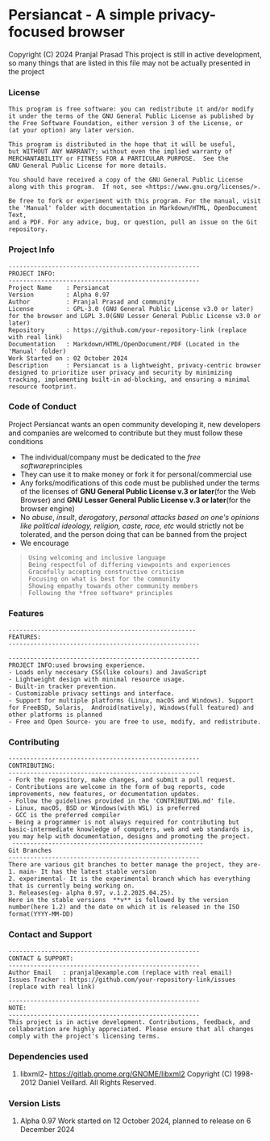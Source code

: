 # Persiancat - A simple privacy-focused browser
   Copyright (C) 2024 Pranjal Prasad
   This project is still in active development, so many things that are listed in this file may not be actually presented in the project
### License
    This program is free software: you can redistribute it and/or modify
    it under the terms of the GNU General Public License as published by
    the Free Software Foundation, either version 3 of the License, or
    (at your option) any later version.

    This program is distributed in the hope that it will be useful,
    but WITHOUT ANY WARRANTY; without even the implied warranty of
    MERCHANTABILITY or FITNESS FOR A PARTICULAR PURPOSE.  See the
    GNU General Public License for more details.

    You should have received a copy of the GNU General Public License
    along with this program.  If not, see <https://www.gnu.org/licenses/>.

    Be free to fork or experiment with this program. For the manual, visit
    the 'Manual' folder with documentation in Markdown/HTML, OpenDocument Text,
    and a PDF. For any advice, bug, or question, pull an issue on the Git repository.
    
### Project Info
    -----------------------------------------------------
    PROJECT INFO:
    -----------------------------------------------------
    Project Name    : Persiancat
    Version         : Alpha 0.97
    Author          : Pranjal Prasad and community
    License         : GPL-3.0 (GNU General Public License v3.0 or later) for the browser and LGPL 3.0(GNU Lesser General Public License v3.0 or later)
    Repository      : https://github.com/your-repository-link (replace with real link)
    Documentation   : Markdown/HTML/OpenDocument/PDF (Located in the 'Manual' folder)
    Work Started on : 02 October 2024
    Description     : Persiancat is a lightweight, privacy-centric browser designed to prioritize user privacy and security by minimizing tracking, implementing built-in ad-blocking, and ensuring a minimal resource footprint.

### Code of Conduct
Project Persiancat wants an open community developing it, new developers and companies are welcomed to contribute but they must follow these conditions
* The individual/company must be dedicated to the *free software*principles
* They can use it to make money or fork it for personal/commercial use
* Any forks/modifications of this code must be published under the terms of the licenses of **GNU General Public License v.3 or later**(for the Web Browser) and **GNU Lesser General Public License v.3 or later**(for the browser engine)
* No *abuse*, *insult*, *derogatory*, *personal attacks based on one's opinions like political ideology, religion, caste, race, etc* would strictly not be tolerated, and the person doing that can be banned from the project
*  We encourage
>     Using welcoming and inclusive language
>     Being respectful of differing viewpoints and experiences
>     Gracefully accepting constructive criticism
>     Focusing on what is best for the community
>     Showing empathy towards other community members
>     Following the *free software* principles

### Features
    ----------------------------------------------------
    FEATURES:
    -----------------------------------------------------
  
    -----------------------------------------------------
    PROJECT INFO:used browsing experience.
    - Loads only neccesary CSS(like colours) and JavaScript
    - Lightweight design with minimal resource usage.
    - Built-in tracker prevention.
    - Customizable privacy settings and interface.
    - Support for multiple platforms (Linux, macOS and Windows). Support for FreeBSD, Solaris,  Android(natively), Windows(full featured) and other platforms is planned
    - Free and Open Source- you are free to use, modify, and redistribute.

### Contributing
    
    -----------------------------------------------------
    CONTRIBUTING:
    -----------------------------------------------------
    - Fork the repository, make changes, and submit a pull request.
    - Contributions are welcome in the form of bug reports, code improvements, new features, or documentation updates.
    - Follow the guidelines provided in the 'CONTRIBUTING.md' file.
    - Linux, macOS, BSD or Windows(with WSL) is preferred
    - GCC is the preferred compiler
    - Being a programmer is not always required for contributing but basic-intermediate knowledge of computers, web and web standards is, you may help with documentation, designs and promoting the project.
     -----------------------------------------------------
    Git Branches
    -----------------------------------------------------
    There are various git branches to better manage the project, they are-
    1. main- It has the latest stable version
    2. experimental- It is the experimental branch which has everything that is currently being working on.
    3. Releases(eg- alpha 0.97, v.1.2.2025.04.25).
    Here in the stable versions  **v** is followed by the version number(here 1.2) and the date on which it is released in the ISO format(YYYY-MM-DD)

### Contact and Support

    -----------------------------------------------------
    CONTACT & SUPPORT:
    -----------------------------------------------------
    Author Email   : pranjal@example.com (replace with real email)
    Issues Tracker : https://github.com/your-repository-link/issues (replace with real link)

    -----------------------------------------------------
    NOTE:
    -----------------------------------------------------
    This project is in active development. Contributions, feedback, and collaboration are highly appreciated. Please ensure that all changes comply with the project's licensing terms.
###  Dependencies used
1. libxml2- https://gitlab.gnome.org/GNOME/libxml2  Copyright (C) 1998-2012 Daniel Veillard.  All Rights Reserved.
###  Version Lists
1. Alpha 0.97
Work started on 12 October 2024, planned to release on 6 December 2024
